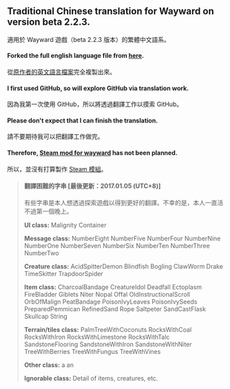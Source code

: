 ﻿## Traditional Chinese translation for Wayward on version beta 2.2.3.
適用於 Wayward 遊戲（beta 2.2.3 版本）的繁體中文語系。

#### Forked the full english language file from [here](https://github.com/WaywardGame/english-language/commit/a4da45f027db761d9a80c9f74d96da5475437dd4).
從[原作者的英文語言檔案](https://github.com/WaywardGame/english-language/commit/a4da45f027db761d9a80c9f74d96da5475437dd4)完全複製出來。

#### I first used GitHub, so will explore GitHub via translation work.
因為我第一次使用 GitHub，所以將透過翻譯工作以摸索 GitHub。

#### Please don't expect that I can finish the translation.
請不要期待我可以把翻譯工作做完。

#### Therefore, [Steam mod for wayward](http://steamcommunity.com/app/379210/workshop/) has not been planned.
所以，並沒有打算製作 [Steam 模組](http://steamcommunity.com/app/379210/workshop/)。

> #### 翻譯困難的字串 [最後更新：2017.01.05 (UTC+8)]
> 有些字串是本人想透過探索遊戲以得到更好的翻譯。不幸的是，本人一直活不過第一個晚上。
> 
> **UI class:**
> Malignity
> Container
> 
> **Message class:** 
> NumberEight
> NumberFive
> NumberFour
> NumberNine
> NumberOne
> NumberSeven
> NumberSix
> NumberTen
> NumberThree
> NumberTwo
> 
> **Creature class:**
> AcidSpitterDemon
> Blindfish
> Bogling
> ClawWorm
> Drake
> TimeSkitter
> TrapdoorSpider
> 
> **Item class:**
> CharcoalBandage
> CreatureIdol
> Deadfall
> Ectoplasm
> FireBladder
> Giblets
> Niter
> Nopal
> Offal
> OldInstructionalScroll
> OrbOfMalign
> PeatBandage
> PoisonIvyLeaves
> PoisonIvySeeds
> PreparedPemmican
> RefinedSand
> Rope
> Saltpeter
> SandCastFlask
> Skullcap
> String
> 
> **Terrain/tiles class:**
> PalmTreeWithCoconuts
> RocksWithCoal
> RocksWithIron
> RocksWithLimestone
> RocksWithTalc
> SandstoneFlooring
> SandstoneWithIron
> SandstoneWithNiter
> TreeWithBerries
> TreeWithFungus
> TreeWithVines
> 
> **Other class:**
> a
> an
> 
> **Ignorable class:**
> Detail of items, creatures, etc.